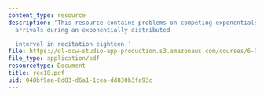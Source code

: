 ```yaml
---
content_type: resource
description: 'This resource contains problems on competing exponentials and Poisson
  arrivals during an exponentially distributed

  interval in recitation eighteen.'
file: https://ol-ocw-studio-app-production.s3.amazonaws.com/courses/6-041-probabilistic-systems-analysis-and-applied-probability-spring-2006/048bf9aa0d83d6a11ceadd830b3fa93c_rec18.pdf
file_type: application/pdf
resourcetype: Document
title: rec18.pdf
uid: 048bf9aa-0d83-d6a1-1cea-dd830b3fa93c
---
```

